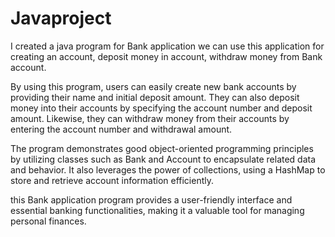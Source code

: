 # Javaproject


I created a java program for Bank application we can use this application for creating an account, deposit money in account, withdraw money  from Bank account.
 
By using this program, users can easily create new bank accounts by providing their name and initial deposit amount. They can also deposit money into their accounts by specifying the account number and deposit amount. Likewise, they can withdraw money from their accounts by entering the account number and withdrawal amount.


The program demonstrates good object-oriented programming principles by utilizing classes such as Bank and Account to encapsulate related data and behavior. It also leverages the power of collections, using a HashMap to store and retrieve account information efficiently.
  
this Bank application program provides a user-friendly interface and essential banking functionalities, making it a valuable tool for managing personal finances.

